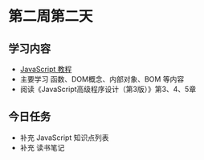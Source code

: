 # 第二周第二天
## 学习内容
* [JavaScript 教程](http://www.runoob.com/js/js-tutorial.html)
* 主要学习 函数、DOM概念、内部对象、BOM 等内容
* 阅读《JavaScript高级程序设计（第3版）》第3、4、5章

## 今日任务
* 补充 JavaScript 知识点列表
* 补充 读书笔记